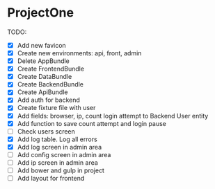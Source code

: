 # ProjectOne

TODO:

- [X] Add new favicon
- [X] Create new environments: api, front, admin
- [X] Delete AppBundle
- [X] Create FrontendBundle
- [X] Create DataBundle
- [X] Create BackendBundle
- [X] Create ApiBundle
- [X] Add auth for backend
- [X] Create fixture file with user
- [X] Add fields: browser, ip, count login attempt to Backend User entity
- [X] Add function to save count attempt and login pause
- [ ] Check users screen
- [X] Add log table. Log all errors
- [X] Add log screen in admin area
- [ ] Add config screen in admin area
- [ ] Add ip screen in admin area
- [ ] Add bower and gulp in project
- [ ] Add layout for frontend